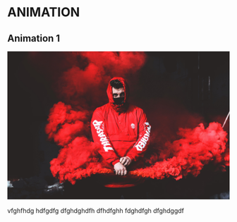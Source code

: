 # ANIMATION
## **Animation 1**
![](animation%201/2.jpg)

 vfghfhdg
hdfgdfg
dfghdghdfh
dfhdfghh
fdghdfgh
dfghdggdf
